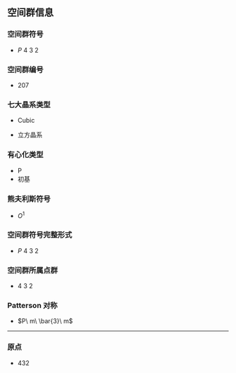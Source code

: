 

## 空间群信息

### 空间群符号

- $P\ 4\ 3 \ 2$

### 空间群编号

-  207

### 七大晶系类型

- Cubic

- 立方晶系

### 有心化类型

- P
- 初基

### 熊夫利斯符号

- $O^{1}$

### 空间群符号完整形式

- $P\ 4\ 3\ 2$

### 空间群所属点群

- $4\ 3\ 2$

### Patterson 对称

- $P\ m\ \bar{3}\ m$

---

### 原点

- 432
